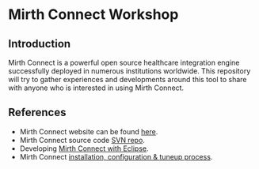 # Mirth Connect Workshop

## Introduction

Mirth Connect is a powerful open source healthcare integration engine successfully deployed in numerous institutions worldwide.
This repository will try to gather experiences and developments around this tool to share with anyone who is interested in using Mirth Connect.

## References

 * Mirth Connect website can be found [here](https://www.mirth.com).
 * Mirth Connect source code [SVN repo](https://svn.mirthcorp.com/connect/).
 * Developing [Mirth Connect with Eclipse](http://www.mirthcorp.com/community/wiki/display/mirth/Developing+Mirth+Connect+in+Eclipse).
 * Mirth Connect [installation, configuration & tuneup process](https://github.com/heisenbergDev/MirthConnectWorkshop/blob/master/mirthConnectInstallation/README.md).
